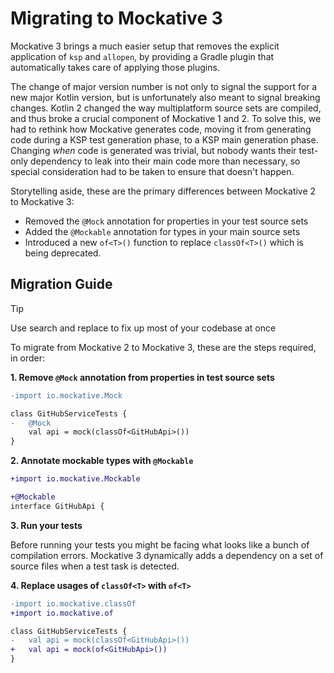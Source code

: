 # Migrating to Mockative 3

Mockative 3 brings a much easier setup that removes the explicit application of `ksp` and `allopen`, by providing a 
Gradle plugin that automatically takes care of applying those plugins.

The change of major version number is not only to signal the support for a new major Kotlin version, but is 
unfortunately also meant to signal breaking changes. Kotlin 2 changed the way multiplatform source sets are compiled, 
and thus broke a crucial component of Mockative 1 and 2. To solve this, we had to rethink how Mockative generates code, 
moving it from generating code during a KSP test generation phase, to a KSP main generation phase. Changing _when_ code 
is generated was trivial, but nobody wants their test-only dependency to leak into their main code more than necessary, 
so special consideration had to be taken to ensure that doesn't happen.

Storytelling aside, these are the primary differences between Mockative 2 to Mockative 3:

 - Removed the `@Mock` annotation for properties in your test source sets
 - Added the `@Mockable` annotation for types in your main source sets
 - Introduced a new `of<T>()` function to replace `classOf<T>()` which is being deprecated.

## Migration Guide

> [!TIP]
> Use search and replace to fix up most of your codebase at once

To migrate from Mockative 2 to Mockative 3, these are the steps required, in order:

**1. Remove `@Mock` annotation from properties in test source sets**

```diff
-import io.mockative.Mock

class GitHubServiceTests {
-   @Mock
    val api = mock(classOf<GitHubApi>())
}
```

**2. Annotate mockable types with `@Mockable`**

```diff
+import io.mockative.Mockable

+@Mockable
interface GitHubApi {
```

**3. Run your tests**

Before running your tests you might be facing what looks like a bunch of compilation errors. Mockative 3 dynamically 
adds a dependency on a set of source files when a test task is detected. 

**4. Replace usages of `classOf<T>` with `of<T>`**

```diff
-import io.mockative.classOf
+import io.mockative.of

class GitHubServiceTests {
-   val api = mock(classOf<GitHubApi>())
+   val api = mock(of<GitHubApi>())
}
```
